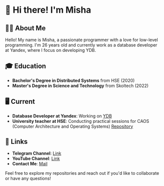 # 👋 Hi there! I'm Misha

## 👨‍💻 About Me
Hello! My name is Misha, a passionate programmer with a love for low-level programming. I'm 26 years old and currently work as a database developer at Yandex, where I focus on developing YDB.

## 🎓 Education
- **Bachelor's Degree in Distributed Systems** from HSE (2020)
- **Master's Degree in Science and Technology** from Skoltech (2022)

## 🖥️ Current
- **Database Developer at Yandex**: Working on [YDB](https://github.com/ydb-platform/ydb)
- **University teacher at HSE**: Conducting practical sessions for CAOS (Computer Architecture and Operating Systems) [Repository](https://github.com/lll-phill-lll/hse_caos_practice)

## 📢 Links
- **Telegram Channel**: [Link](https://t.me/misha_writes_code)
- **YouTube Channel**: [Link](www.youtube.com/@misha_filitov)
- **Contact Me**: [Mail](filitovme@gmail.com)

Feel free to explore my repositories and reach out if you'd like to collaborate or have any questions!
